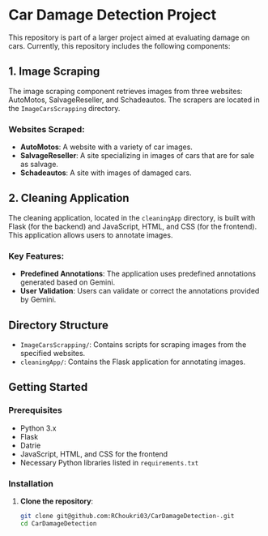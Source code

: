 # Car Damage Detection Project

This repository is part of a larger project aimed at evaluating damage on cars. Currently, this repository includes the following components:

## 1. Image Scraping
The image scraping component retrieves images from three websites: AutoMotos, SalvageReseller, and Schadeautos. The scrapers are located in the `ImageCarsScrapping` directory.

### Websites Scraped:
- **AutoMotos**: A website with a variety of car images.
- **SalvageReseller**: A site specializing in images of cars that are for sale as salvage.
- **Schadeautos**: A site with images of damaged cars.

## 2. Cleaning Application
The cleaning application, located in the `cleaningApp` directory, is built with Flask (for the backend) and JavaScript, HTML, and CSS (for the frontend). This application allows users to annotate images. 

### Key Features:
- **Predefined Annotations**: The application uses predefined annotations generated based on Gemini.
- **User Validation**: Users can validate or correct the annotations provided by Gemini.

## Directory Structure
- `ImageCarsScrapping/`: Contains scripts for scraping images from the specified websites.
- `cleaningApp/`: Contains the Flask application for annotating images.

## Getting Started

### Prerequisites
- Python 3.x
- Flask
- Datrie
- JavaScript, HTML, and CSS for the frontend
- Necessary Python libraries listed in `requirements.txt`

### Installation

1. **Clone the repository**:
   ```sh
   git clone git@github.com:RChoukri03/CarDamageDetection-.git
   cd CarDamageDetection
